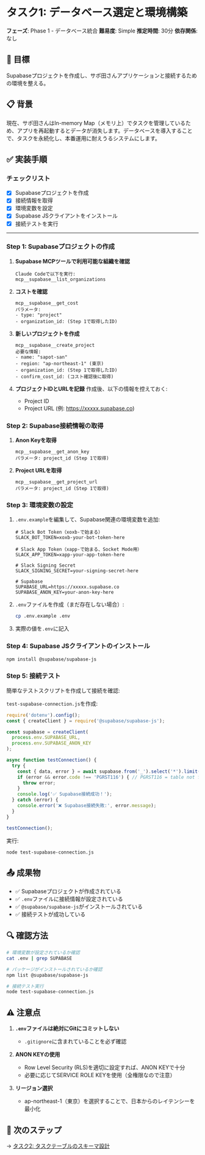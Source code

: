 # タスク1: データベース選定と環境構築

**フェーズ**: Phase 1 - データベース統合
**難易度**: Simple
**推定時間**: 30分
**依存関係**: なし

## 🎯 目標

Supabaseプロジェクトを作成し、サポ田さんアプリケーションと接続するための環境を整える。

## 📋 背景

現在、サポ田さんはIn-memory Map（メモリ上）でタスクを管理しているため、アプリを再起動するとデータが消失します。データベースを導入することで、タスクを永続化し、本番運用に耐えうるシステムにします。

## ✅ 実装手順

### チェックリスト
- [x] Supabaseプロジェクトを作成
- [x] 接続情報を取得
- [x] 環境変数を設定
- [x] Supabase JSクライアントをインストール
- [x] 接続テストを実行

---

### Step 1: Supabaseプロジェクトの作成

1. **Supabase MCPツールで利用可能な組織を確認**
   ```
   Claude Codeで以下を実行:
   mcp__supabase__list_organizations
   ```

2. **コストを確認**
   ```
   mcp__supabase__get_cost
   パラメータ:
   - type: "project"
   - organization_id: (Step 1で取得したID)
   ```

3. **新しいプロジェクトを作成**
   ```
   mcp__supabase__create_project
   必要な情報:
   - name: "sapot-san"
   - region: "ap-northeast-1" (東京)
   - organization_id: (Step 1で取得したID)
   - confirm_cost_id: (コスト確認後に取得)
   ```

4. **プロジェクトIDとURLを記録**
   作成後、以下の情報を控えておく:
   - Project ID
   - Project URL (例: https://xxxxx.supabase.co)

### Step 2: Supabase接続情報の取得

1. **Anon Keyを取得**
   ```
   mcp__supabase__get_anon_key
   パラメータ: project_id (Step 1で取得)
   ```

2. **Project URLを取得**
   ```
   mcp__supabase__get_project_url
   パラメータ: project_id (Step 1で取得)
   ```

### Step 3: 環境変数の設定

1. `.env.example`を編集して、Supabase関連の環境変数を追加:
   ```env
   # Slack Bot Token（xoxb-で始まる）
   SLACK_BOT_TOKEN=xoxb-your-bot-token-here

   # Slack App Token（xapp-で始まる、Socket Mode用）
   SLACK_APP_TOKEN=xapp-your-app-token-here

   # Slack Signing Secret
   SLACK_SIGNING_SECRET=your-signing-secret-here

   # Supabase
   SUPABASE_URL=https://xxxxx.supabase.co
   SUPABASE_ANON_KEY=your-anon-key-here
   ```

2. `.env`ファイルを作成（まだ存在しない場合）:
   ```bash
   cp .env.example .env
   ```

3. 実際の値を`.env`に記入

### Step 4: Supabase JSクライアントのインストール

```bash
npm install @supabase/supabase-js
```

### Step 5: 接続テスト

簡単なテストスクリプトを作成して接続を確認:

`test-supabase-connection.js`を作成:
```javascript
require('dotenv').config();
const { createClient } = require('@supabase/supabase-js');

const supabase = createClient(
  process.env.SUPABASE_URL,
  process.env.SUPABASE_ANON_KEY
);

async function testConnection() {
  try {
    const { data, error } = await supabase.from('_').select('*').limit(1);
    if (error && error.code !== 'PGRST116') { // PGRST116 = table not found (expected)
      throw error;
    }
    console.log('✅ Supabase接続成功！');
  } catch (error) {
    console.error('❌ Supabase接続失敗:', error.message);
  }
}

testConnection();
```

実行:
```bash
node test-supabase-connection.js
```

## 📤 成果物

- ✅ Supabaseプロジェクトが作成されている
- ✅ `.env`ファイルに接続情報が設定されている
- ✅ `@supabase/supabase-js`がインストールされている
- ✅ 接続テストが成功している

## 🔍 確認方法

```bash
# 環境変数が設定されているか確認
cat .env | grep SUPABASE

# パッケージがインストールされているか確認
npm list @supabase/supabase-js

# 接続テスト実行
node test-supabase-connection.js
```

## ⚠️ 注意点

1. **`.env`ファイルは絶対にGitにコミットしない**
   - `.gitignore`に含まれていることを必ず確認

2. **ANON KEYの使用**
   - Row Level Security (RLS)を適切に設定すれば、ANON KEYで十分
   - 必要に応じてSERVICE ROLE KEYを使用（全権限なので注意）

3. **リージョン選択**
   - ap-northeast-1（東京）を選択することで、日本からのレイテンシーを最小化

## 🚀 次のステップ

→ [タスク2: タスクテーブルのスキーマ設計](./task-02-schema-design.md)
